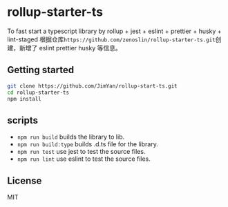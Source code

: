 # rollup-starter-ts

To fast start a typescript library by rollup + jest + eslint + prettier + husky + lint-staged
根据仓库`https://github.com/zenoslin/rollup-starter-ts.git`创建，新增了 eslint prettier husky 等信息。

## Getting started

```bash
git clone https://github.com/JimYan/rollup-start-ts.git
cd rollup-starter-ts
npm install
```

## scripts

- `npm run build` builds the library to lib.
- `npm run build:type` builds .d.ts file for the library.
- `npm run test` use jest to test the source files.
- `npm run lint` use eslint to test the source files.

## License

MIT
